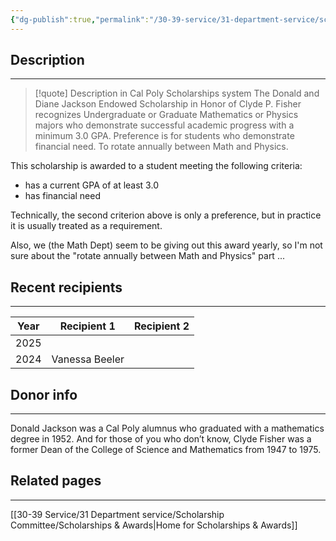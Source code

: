 ```yaml
---
{"dg-publish":true,"permalink":"/30-39-service/31-department-service/scholarship-committee/01-awards/donald-and-diane-jackson-endowed-scholarship-in-honor-of-clyde-p-fisher-mathematics/","updated":"2025-05-20T15:30:35-07:00"}
---
```


## Description
---

> [!quote] Description in Cal Poly Scholarships system
> The Donald and Diane Jackson Endowed Scholarship in Honor of Clyde P. Fisher recognizes Undergraduate or Graduate Mathematics or Physics majors who demonstrate successful academic progress with a minimum 3.0 GPA. Preference is for students who demonstrate financial need. To rotate annually between Math and Physics.

This scholarship is awarded to a student meeting the following criteria:
- has a current GPA of at least 3.0
- has financial need

Technically, the second criterion above is only a preference, but in practice it is usually treated as a requirement.

Also, we (the Math Dept) seem to be giving out this award yearly, so I'm not sure about the "rotate annually between Math and Physics" part ...

## Recent recipients
---

| Year | Recipient 1    | Recipient 2 |
| ---- | -------------- | ----------- |
| 2025 |                |             |
| 2024 | Vanessa Beeler |             |

## Donor info
---

Donald Jackson was a Cal Poly alumnus who graduated with a mathematics degree in 1952. And for those of you who don’t know, Clyde Fisher was a former Dean of the College of Science and Mathematics from 1947 to 1975.

## Related pages
---

[[30-39 Service/31 Department service/Scholarship Committee/Scholarships & Awards\|Home for Scholarships & Awards]]